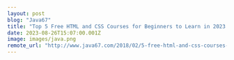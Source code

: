 ```yaml
---
layout: post
blog: "Java67"
title: "Top 5 Free HTML and CSS Courses for Beginners to Learn in 2023 - Best of Lot"
date: 2023-08-26T15:07:00.001Z
image: images/java.png
remote_url: "http://www.java67.com/2018/02/5-free-html-and-css-courses-to-learn-web-development.html"
---
```

